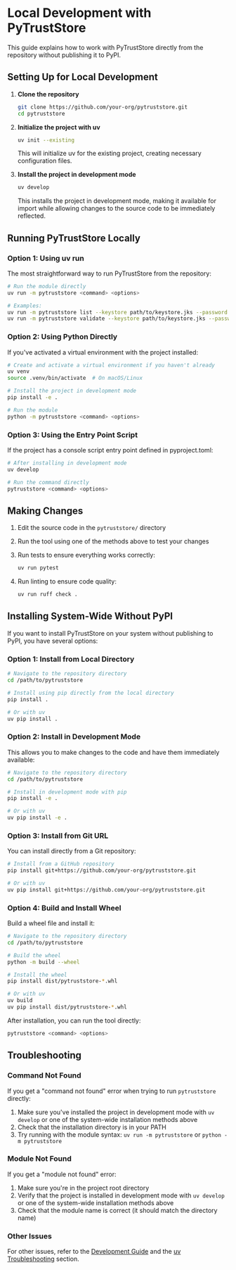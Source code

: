 # Local Development with PyTrustStore

This guide explains how to work with PyTrustStore directly from the repository without publishing it to PyPI.

## Setting Up for Local Development

1. **Clone the repository**

   ```bash
   git clone https://github.com/your-org/pytruststore.git
   cd pytruststore
   ```

2. **Initialize the project with uv**

   ```bash
   uv init --existing
   ```

   This will initialize uv for the existing project, creating necessary configuration files.

3. **Install the project in development mode**

   ```bash
   uv develop
   ```

   This installs the project in development mode, making it available for import while allowing changes to the source code to be immediately reflected.

## Running PyTrustStore Locally

### Option 1: Using uv run

The most straightforward way to run PyTrustStore from the repository:

```bash
# Run the module directly
uv run -m pytruststore <command> <options>

# Examples:
uv run -m pytruststore list --keystore path/to/keystore.jks --password your-password
uv run -m pytruststore validate --keystore path/to/keystore.jks --password your-password --url https://example.com
```

### Option 2: Using Python Directly

If you've activated a virtual environment with the project installed:

```bash
# Create and activate a virtual environment if you haven't already
uv venv
source .venv/bin/activate  # On macOS/Linux

# Install the project in development mode
pip install -e .

# Run the module
python -m pytruststore <command> <options>
```

### Option 3: Using the Entry Point Script

If the project has a console script entry point defined in pyproject.toml:

```bash
# After installing in development mode
uv develop

# Run the command directly
pytruststore <command> <options>
```

## Making Changes

1. Edit the source code in the `pytruststore/` directory
2. Run the tool using one of the methods above to test your changes
3. Run tests to ensure everything works correctly:

   ```bash
   uv run pytest
   ```

4. Run linting to ensure code quality:

   ```bash
   uv run ruff check .
   ```

## Installing System-Wide Without PyPI

If you want to install PyTrustStore on your system without publishing to PyPI, you have several options:

### Option 1: Install from Local Directory

```bash
# Navigate to the repository directory
cd /path/to/pytruststore

# Install using pip directly from the local directory
pip install .

# Or with uv
uv pip install .
```

### Option 2: Install in Development Mode

This allows you to make changes to the code and have them immediately available:

```bash
# Navigate to the repository directory
cd /path/to/pytruststore

# Install in development mode with pip
pip install -e .

# Or with uv
uv pip install -e .
```

### Option 3: Install from Git URL

You can install directly from a Git repository:

```bash
# Install from a GitHub repository
pip install git+https://github.com/your-org/pytruststore.git

# Or with uv
uv pip install git+https://github.com/your-org/pytruststore.git
```

### Option 4: Build and Install Wheel

Build a wheel file and install it:

```bash
# Navigate to the repository directory
cd /path/to/pytruststore

# Build the wheel
python -m build --wheel

# Install the wheel
pip install dist/pytruststore-*.whl

# Or with uv
uv build
uv pip install dist/pytruststore-*.whl
```

After installation, you can run the tool directly:

```bash
pytruststore <command> <options>
```

## Troubleshooting

### Command Not Found

If you get a "command not found" error when trying to run `pytruststore` directly:

1. Make sure you've installed the project in development mode with `uv develop` or one of the system-wide installation methods above
2. Check that the installation directory is in your PATH
3. Try running with the module syntax: `uv run -m pytruststore` or `python -m pytruststore`

### Module Not Found

If you get a "module not found" error:

1. Make sure you're in the project root directory
2. Verify that the project is installed in development mode with `uv develop` or one of the system-wide installation methods above
3. Check that the module name is correct (it should match the directory name)

### Other Issues

For other issues, refer to the [Development Guide](development_guide.md) and the [uv Troubleshooting](development_guide.md#uv-troubleshooting) section.
